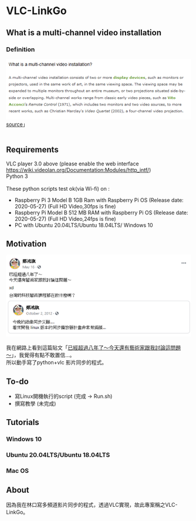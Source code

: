 # VLC-LinkGo
## What is a multi-channel video installation
### Definition
![What is a multi-channel video installation](/Snapshots/what_is_a_multi-channel_video_installation.png)<br />
[source](https://www.eai.org/resourceguide/exhibition/installation/basicquestions.html#QUESTION2)」<br />
<br />
## Requirements
VLC player 3.0 above (please enable the web interface https://wiki.videolan.org/Documentation:Modules/http_intf/)<br />
Python 3
<br />
<br />
These python scripts test ok(via Wi-fi) on : <br />
* Raspberry Pi 3 Model B 1GB Ram with Raspberry Pi OS (Release date: 2020-05-27) (Full HD Video,30fps is fine)
* Raspberry Pi Model B 512 MB RAM with Raspberry Pi OS (Release date: 2020-05-27) (Full HD Video,24fps is fine)
* PC with Ubuntu 20.04LTS/Ubuntu 18.04LTS/ Windows 10

## Motivation
![已經超過八年了～今天還有藝術家跟我討論這問題～](/Snapshots/Snapshot_theReasonOfDoingThis.png)<br />
<br />
我在網路上看到這篇貼文「[已經超過八年了～今天還有藝術家跟我討論這問題～](https://www.facebook.com/honki/posts/10157377229111375)」，我覺得有點不敢置信...。<br />
所以動手寫了python+vlc 影片同步的程式。<br />

## To-do
* 寫Linux開機執行的script (完成 -> Run.sh)
* 撰寫教學 (未完成)

## Tutorials
### Windows 10
### Ubuntu 20.04LTS/Ubuntu 18.04LTS
### Mac OS

## About
因為我在林口寫多頻道影片同步的程式，透過VLC實現，故此專案稱之VLC-LinkGo。
